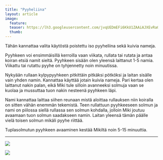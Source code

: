 ```yaml
---
title: "Pyyheliina"
layout: article
image:
  feature:
  teaser: https://lh3.googleusercontent.com/jvqUEDmEFi6KkU1ZAAiAJXEvRaOYZSyXRvz6BnDguS8=w122-h184-no
  thumb:
---
```


Tähän kannattaa valita käytöstä poistettu iso pyyheliina sekä kuivia nameja.

Pyyhkeen voi ensimmäisillä kerroilla vaan viikata, rullata tai rutata ja antaa koiran etsiä namit sieltä. Pyyhkeen sisään olen yleensä laittanut 1-5 namia. Viikattu tai rutattu pyyhe on tyhjennetty noin minuutissa.

Nykyään rullaan kylpypyyhkeen pitkittäin pitkäksi pötköksi ja laitan sisälle vain yhden namin. Kannattaa käyttää jotain kuivia nameja. Pari kertaa olen laittanut nakin palan, eikä Miki tule silloin avanneeksi solmuja vaan se kuolaa ja mussuttaa tuon nakin nesteenä pyyhkeen läpi.

Nami kannattaa laittaa siihen reunaan mistä aloittaa rullauksen niin koiralla on sitten vähän enemmän tekemistä. Teen rullattuun pyyhkeeseen solmun ja nami on piilossa siellä rullassa sen solmun kohdalla, jolloin Miki joutuu avaamaan tuon solmun saadakseen namin. Laitan yleensä tämän päälle vielä toisen solmun mikäli pyyhe riittää.

Tuplasolmutun pyyhkeen avaaminen kestää Mikiltä noin 5-15 minuuttia.

---

![](https://lh3.googleusercontent.com/EIUowJnFzROpWme2aqztpsmWjmPzB_kjyxE2gmmu4yo=w800)

![](https://lh3.googleusercontent.com/i89khDJ-eN2d2FbF5t1xjMfWx8KZrIrFyl9u_LUhrCU=w800)
